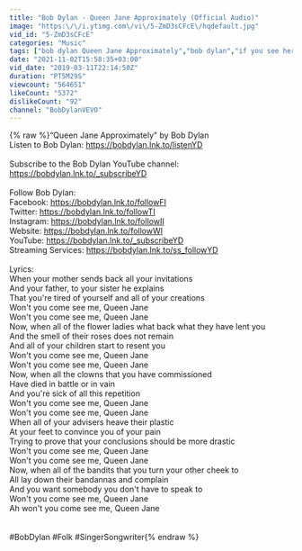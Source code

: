 ```yaml
---
title: "Bob Dylan - Queen Jane Approximately (Official Audio)"
image: "https:\/\/i.ytimg.com\/vi\/5-ZmD3sCFcE\/hqdefault.jpg"
vid_id: "5-ZmD3sCFcE"
categories: "Music"
tags: ["bob dylan Queen Jane Approximately","bob dylan","if you see her say hello"]
date: "2021-11-02T15:58:35+03:00"
vid_date: "2019-03-11T22:14:50Z"
duration: "PT5M29S"
viewcount: "564651"
likeCount: "5372"
dislikeCount: "92"
channel: "BobDylanVEVO"
---
```

{% raw %}“Queen Jane Approximately&quot; by Bob Dylan<br />Listen to Bob Dylan: <a rel="nofollow" target="blank" href="https://bobdylan.lnk.to/listenYD">https://bobdylan.lnk.to/listenYD</a><br /><br />Subscribe to the Bob Dylan YouTube channel: <a rel="nofollow" target="blank" href="https://bobdylan.lnk.to/_subscribeYD">https://bobdylan.lnk.to/_subscribeYD</a><br /><br />Follow Bob Dylan:<br />Facebook: <a rel="nofollow" target="blank" href="https://bobdylan.lnk.to/followFI">https://bobdylan.lnk.to/followFI</a><br />Twitter: <a rel="nofollow" target="blank" href="https://bobdylan.lnk.to/followTI">https://bobdylan.lnk.to/followTI</a><br />Instagram: <a rel="nofollow" target="blank" href="https://bobdylan.lnk.to/followII">https://bobdylan.lnk.to/followII</a><br />Website: <a rel="nofollow" target="blank" href="https://bobdylan.lnk.to/followWI">https://bobdylan.lnk.to/followWI</a><br />YouTube: <a rel="nofollow" target="blank" href="https://bobdylan.lnk.to/_subscribeYD">https://bobdylan.lnk.to/_subscribeYD</a><br />Streaming Services: <a rel="nofollow" target="blank" href="https://bobdylan.lnk.to/ss_followYD">https://bobdylan.lnk.to/ss_followYD</a><br /><br />Lyrics:<br />When your mother sends back all your invitations<br />And your father, to your sister he explains<br />That you're tired of yourself and all of your creations<br />Won't you come see me, Queen Jane<br />Won't you come see me, Queen Jane<br />Now, when all of the flower ladies what back what they have lent you<br />And the smell of their roses does not remain<br />And all of your children start to resent you<br />Won't you come see me, Queen Jane<br />Won't you come see me, Queen Jane<br />Now, when all the clowns that you have commissioned<br />Have died in battle or in vain<br />And you're sick of all this repetition<br />Won't you come see me, Queen Jane<br />Won't you come see me, Queen Jane<br />When all of your advisers heave their plastic<br />At your feet to convince you of your pain<br />Trying to prove that your conclusions should be more drastic<br />Won't you come see me, Queen Jane<br />Won't you come see me, Queen Jane<br />Now, when all of the bandits that you turn your other cheek to<br />All lay down their bandannas and complain<br />And you want somebody you don't have to speak to<br />Won't you come see me, Queen Jane<br />Ah won't you come see me, Queen Jane<br /><br /><br />#BobDylan #Folk #SingerSongwriter{% endraw %}
